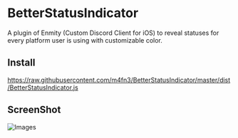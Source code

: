# BetterStatusIndicator
A plugin of Enmity (Custom Discord Client for iOS) to reveal statuses for every platform user is using with customizable color.

## Install
https://raw.githubusercontent.com/m4fn3/BetterStatusIndicator/master/dist/BetterStatusIndicator.js

## ScreenShot
![Images](https://raw.githubusercontent.com/m4fn3/BetterStatusIndicator/master/preview.jpg)
